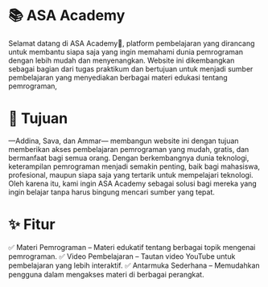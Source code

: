# 📚 ASA Academy
Selamat datang di ASA Academy🚀, platform pembelajaran yang dirancang untuk membantu siapa saja yang ingin memahami dunia pemrograman dengan lebih mudah dan menyenangkan. Website ini dikembangkan sebagai bagian dari tugas praktikum dan bertujuan untuk menjadi sumber pembelajaran yang menyediakan berbagai materi edukasi tentang pemrograman, 

# 🎯 Tujuan
—Addina, Sava, dan Ammar— membangun website ini dengan tujuan memberikan akses pembelajaran pemrograman yang mudah, gratis, dan bermanfaat bagi semua orang. 
Dengan berkembangnya dunia teknologi, keterampilan pemrograman menjadi semakin penting, baik bagi mahasiswa, profesional, maupun siapa saja yang tertarik untuk mempelajari teknologi. Oleh karena itu, kami ingin ASA Academy sebagai solusi bagi mereka yang ingin belajar tanpa harus bingung mencari sumber yang tepat.

# ✨ Fitur
✅ Materi Pemrograman – Materi edukatif tentang berbagai topik mengenai pemrograman.
✅ Video Pembelajaran – Tautan video YouTube untuk pembelajaran yang lebih interaktif.
✅ Antarmuka Sederhana – Memudahkan pengguna dalam mengakses materi di berbagai perangkat.


